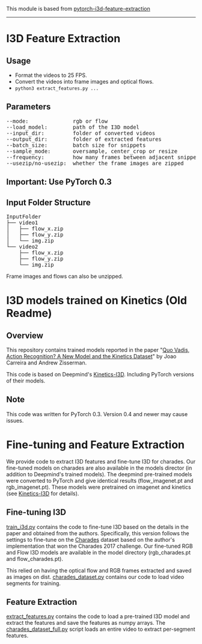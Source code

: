 This module is based from [pytorch-i3d-feature-extraction](https://github.com/Finspire13/pytorch-i3d-feature-extraction)

---

# I3D Feature Extraction

## Usage
* Format the videos to 25 FPS.
* Convert the videos into frame images and optical flows.
* `python3 extract_features.py ...`

## Parameters
<pre>
--mode:              rgb or flow
--load_model:        path of the I3D model
--input_dir:         folder of converted videos
--output_dir:        folder of extracted features
--batch_size:        batch size for snippets
--sample_mode:       oversample, center_crop or resize
--frequency:         how many frames between adjacent snippet
--usezip/no-usezip:  whether the frame images are zipped
</pre>

## Important: Use PyTorch 0.3

## Input Folder Structure
<pre>
InputFolder
├── video1
│   ├── flow_x.zip
│   ├── flow_y.zip
│   └── img.zip
└── video2
    ├── flow_x.zip
    ├── flow_y.zip
    └── img.zip
</pre>
Frame images and flows can also be unzipped.



# I3D models trained on Kinetics (Old Readme)

## Overview

This repository contains trained models reported in the paper "[Quo Vadis,
Action Recognition? A New Model and the Kinetics
Dataset](https://arxiv.org/abs/1705.07750)" by Joao Carreira and Andrew
Zisserman.

This code is based on Deepmind's [Kinetics-I3D](https://github.com/deepmind/kinetics-i3d). Including PyTorch versions of their models.

## Note
This code was written for PyTorch 0.3. Version 0.4 and newer may cause issues.


# Fine-tuning and Feature Extraction
We provide code to extract I3D features and fine-tune I3D for charades. Our fine-tuned models on charades are also available in the models director (in addition to Deepmind's trained models). The deepmind pre-trained models were converted to PyTorch and give identical results (flow_imagenet.pt and rgb_imagenet.pt). These models were pretrained on imagenet and kinetics (see [Kinetics-I3D](https://github.com/deepmind/kinetics-i3d) for details). 

## Fine-tuning I3D
[train_i3d.py](train_i3d.py) contains the code to fine-tune I3D based on the details in the paper and obtained from the authors. Specifically, this version follows the settings to fine-tune on the [Charades](allenai.org/plato/charades/) dataset based on the author's implementation that won the Charades 2017 challenge. Our fine-tuned RGB and Flow I3D models are available in the model directory (rgb_charades.pt and flow_charades.pt).

This relied on having the optical flow and RGB frames extracted and saved as images on dist. [charades_dataset.py](charades_dataset.py) contains our code to load video segments for training.

## Feature Extraction
[extract_features.py](extract_features.py) contains the code to load a pre-trained I3D model and extract the features and save the features as numpy arrays. The [charades_dataset_full.py](charades_dataset_full.py) script loads an entire video to extract per-segment features.
